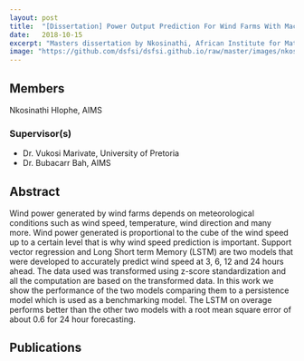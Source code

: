 ```yaml
---
layout: post
title:  "[Dissertation] Power Output Prediction For Wind Farms With Machine Learning"
date:   2018-10-15
excerpt: "Masters dissertation by Nkosinathi, African Institute for Mathematical Sciences"
image: "https://github.com/dsfsi/dsfsi.github.io/raw/master/images/nkosi.jpg"
---
```

## Members
Nkosinathi Hlophe, AIMS 
### Supervisor(s)
* Dr. Vukosi Marivate, University of Pretoria
* Dr. Bubacarr Bah, AIMS


## Abstract
Wind power generated by wind farms depends on meteorological conditions such as wind speed, temperature, wind direction and many more. Wind power generated is proportional to the cube of the wind speed up to a certain level that is why wind speed prediction is important. Support vector regression and Long Short term Memory (LSTM) are two models that were developed to accurately predict wind
speed at 3, 6, 12 and 24 hours ahead. The data used was transformed using z-score standardization and all the computation are based on the transformed data. In this work we show the performance of
the two models comparing them to a persistence model which is used as a benchmarking model. The LSTM on overage performs better than the other two models with a root mean square error of about 0.6 for 24 hour forecasting.

## Publications
